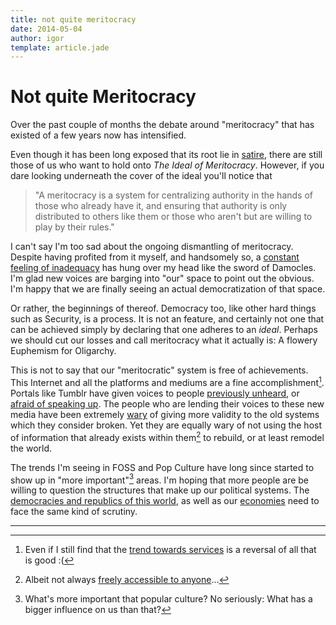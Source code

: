 ```yaml
---
title: not quite meritocracy
date: 2014-05-04
author: igor
template: article.jade
---
```

# Not quite Meritocracy

Over the past couple of months the debate around "meritocracy" that has existed of a few years now has intensified.

Even though it has been long exposed that its root lie in [satire](http://www.garann.com/dev/2012/you-keep-using-that-word/), there are still those of us who want to hold onto *The Ideal of Meritocracy*. However, if you dare looking underneath the cover of the ideal you'll notice that

<span class="more"></span>

> "A meritocracy is a system for centralizing authority in the hands of those who already have it, and ensuring that authority is only distributed to others like them or those who aren't but are willing to play by their rules."

I can't say I'm too sad about the ongoing dismantling of meritocracy. Despite having profited from it myself, and handsomely so, a [constant feeling of inadequacy](http://geekfeminism.wikia.com/wiki/Imposter_syndrome) has hung over my head like the sword of Damocles. I'm glad new voices are barging into "our" space to point out the obvious. I'm happy that we are finally seeing an actual democratization of that space.

Or rather, the beginnings of thereof. Democracy too, like other hard things such as Security, is a process. It is not an feature, and certainly not one that can be achieved simply by declaring that one adheres to an *ideal*. Perhaps we should cut our losses and call meritocracy what it actually is: A flowery Euphemism for Oligarchy.

This is not to say that our "meritocratic" system is free of achievements. This Internet and all the platforms and mediums are a fine accomplishment[^1]. Portals like Tumblr have given voices to people [previously unheard](http://everydaysexism.tumblr.com/), or [afraid of speaking up](http://thisiseverydayracism.tumblr.com/). The people who are lending their voices to these new media have been extremely [wary](https://twitter.com/nataliereed84/status/460176505566277632) of giving more validity to the old systems which they consider broken. Yet they are equally wary of not using the host of information that already exists within them[^2] to rebuild, or at least remodel the world.

The trends I'm seeing in FOSS and Pop Culture have long since started to show up in "more important"[^3] areas. I'm hoping that more people are be willing to question the structures that make up our political systems. The [democracies and republics of this world](http://www.telegraph.co.uk/news/worldnews/northamerica/usa/10769041/The-US-is-an-oligarchy-study-concludes.html), as well as our [economies](https://www.tbray.org/ongoing/When/201x/2014/05/01/Piketty-Capital) need to face the same kind of scrutiny.


---

[^1]: Even if I still find that the [trend towards services](https://twitter.com/hirojin/status/460880881222443008) is a reversal of all that is good :(
[^2]: Albeit not always [freely accessible to anyone](https://www.openaccessbutton.org/)…
[^3]: What's more important that popular culture? No seriously: What has a bigger influence on us than that?
